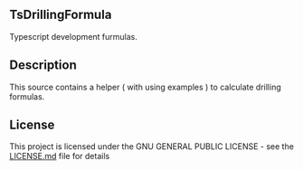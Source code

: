 TsDrillingFormula
-----------------

Typescript development furmulas. 

Description
-----------
This source contains a helper ( with using examples ) to calculate drilling formulas. 

License
-------
This project is licensed under the GNU GENERAL PUBLIC LICENSE - see the [LICENSE.md](LICENSE.md) file for details
